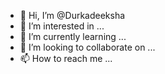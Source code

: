 - 👋 Hi, I’m @Durkadeeksha
- 👀 I’m interested in ...
- 🌱 I’m currently learning ...
- 💞️ I’m looking to collaborate on ...
- 📫 How to reach me ...

<!---
Durkadeeksha/Durkadeeksha is a ✨ special ✨ repository because its `README.md` (this file) appears on your GitHub profile.
You can click the Preview link to take a look at your changes.
--->
